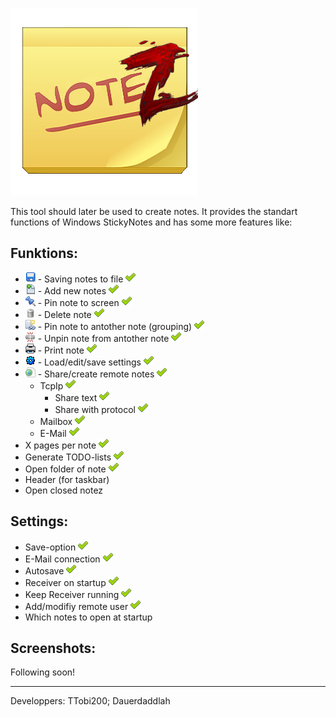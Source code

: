 ![Notez Logo](./Notez/src/include/icons/logo.png?raw=true "Notez")

This tool should later be used to create notes.
It provides the standart functions of Windows
StickyNotes and has some more features like:

Funktions:
---
- ![](./Notez/src/include/icons/save.png?raw=true "") - Saving notes to file ![X](./Notez/src/include/icons/tick_small.png?raw=true "Already Implemented!")
- ![](./Notez/src/include/icons/new_icon.png?raw=true "") - Add new notes                         ![X](./Notez/src/include/icons/tick_small.png?raw=true "Already Implemented!")
- ![](./Notez/src/include/icons/pin.png?raw=true "") - Pin note to screen                    ![X](./Notez/src/include/icons/tick_small.png?raw=true "Already Implemented!")
- ![](./Notez/src/include/icons/delete.png?raw=true "") - Delete note				![X](./Notez/src/include/icons/tick_small.png?raw=true "Already Implemented!")
- ![](./Notez/src/include/icons/pinToNote.png?raw=true "") - Pin note to antother note (grouping)  ![X](./Notez/src/include/icons/tick_small.png?raw=true "Already Implemented!")
- ![](./Notez/src/include/icons/link_break.png?raw=true "") - Unpin note from antother note ![X](./Notez/src/include/icons/tick_small.png?raw=true "Already Implemented!")
- ![](./Notez/src/include/icons/print.png?raw=true "") - Print note  ![X](./Notez/src/include/icons/tick_small.png?raw=true "Already Implemented!")
- ![](./Notez/src/include/icons/icon_local_settings.png?raw=true "") - Load/edit/save settings		![X](./Notez/src/include/icons/tick_small.png?raw=true "Already Implemented!")
- ![](./Notez/src/include/icons/share.png?raw=true "") - Share/create remote notes             ![X](./Notez/src/include/icons/tick_small.png?raw=true "Already Implemented!")
	- TcpIp				![X](./Notez/src/include/icons/tick_small.png?raw=true "Already Implemented!")
		- Share text		![X](./Notez/src/include/icons/tick_small.png?raw=true "Already Implemented!")
		- Share with protocol	![X](./Notez/src/include/icons/tick_small.png?raw=true "Already Implemented!")
	- Mailbox			![X](./Notez/src/include/icons/tick_small.png?raw=true "Already Implemented!")
	- E-Mail			![X](./Notez/src/include/icons/tick_small.png?raw=true "Already Implemented!")
- X pages per note                      ![X](./Notez/src/include/icons/tick_small.png?raw=true "Already Implemented!")
- Generate TODO-lists                   ![X](./Notez/src/include/icons/tick_small.png?raw=true "Already Implemented!")
- Open folder of note			![X](./Notez/src/include/icons/tick_small.png?raw=true "Already Implemented!")
- Header (for taskbar)                  
- Open closed notez                     


Settings:
---
- Save-option                         	![X](./Notez/src/include/icons/tick_small.png?raw=true "Already Implemented!")
- E-Mail connection                    	![X](./Notez/src/include/icons/tick_small.png?raw=true "Already Implemented!")
- Autosave                            	![X](./Notez/src/include/icons/tick_small.png?raw=true "Already Implemented!")
- Receiver on startup			![X](./Notez/src/include/icons/tick_small.png?raw=true "Already Implemented!")
- Keep Receiver running			![X](./Notez/src/include/icons/tick_small.png?raw=true "Already Implemented!")
- Add/modifiy remote user		![X](./Notez/src/include/icons/tick_small.png?raw=true "Already Implemented!")
- Which notes to open at startup      

 

Screenshots:
---
Following soon!
__________________________________________________________________________
Developpers:  TTobi200; Dauerdaddlah
